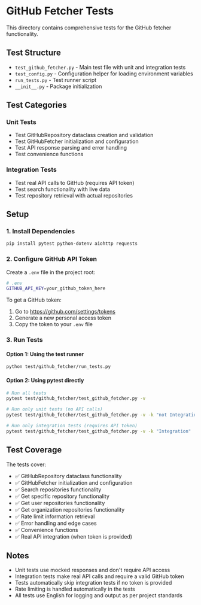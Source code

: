 # GitHub Fetcher Tests

This directory contains comprehensive tests for the GitHub fetcher functionality.

## Test Structure

- `test_github_fetcher.py` - Main test file with unit and integration tests
- `test_config.py` - Configuration helper for loading environment variables
- `run_tests.py` - Test runner script
- `__init__.py` - Package initialization

## Test Categories

### Unit Tests
- Test GitHubRepository dataclass creation and validation
- Test GitHubFetcher initialization and configuration
- Test API response parsing and error handling
- Test convenience functions

### Integration Tests
- Test real API calls to GitHub (requires API token)
- Test search functionality with live data
- Test repository retrieval with actual repositories

## Setup

### 1. Install Dependencies

```bash
pip install pytest python-dotenv aiohttp requests
```

### 2. Configure GitHub API Token

Create a `.env` file in the project root:

```bash
# .env
GITHUB_API_KEY=your_github_token_here
```

To get a GitHub token:
1. Go to https://github.com/settings/tokens
2. Generate a new personal access token
3. Copy the token to your `.env` file

### 3. Run Tests

#### Option 1: Using the test runner
```bash
python test/github_fetcher/run_tests.py
```

#### Option 2: Using pytest directly
```bash
# Run all tests
pytest test/github_fetcher/test_github_fetcher.py -v

# Run only unit tests (no API calls)
pytest test/github_fetcher/test_github_fetcher.py -v -k "not Integration"

# Run only integration tests (requires API token)
pytest test/github_fetcher/test_github_fetcher.py -v -k "Integration"
```

## Test Coverage

The tests cover:

- ✅ GitHubRepository dataclass functionality
- ✅ GitHubFetcher initialization and configuration
- ✅ Search repositories functionality
- ✅ Get specific repository functionality
- ✅ Get user repositories functionality
- ✅ Get organization repositories functionality
- ✅ Rate limit information retrieval
- ✅ Error handling and edge cases
- ✅ Convenience functions
- ✅ Real API integration (when token is provided)

## Notes

- Unit tests use mocked responses and don't require API access
- Integration tests make real API calls and require a valid GitHub token
- Tests automatically skip integration tests if no token is provided
- Rate limiting is handled automatically in the tests
- All tests use English for logging and output as per project standards
